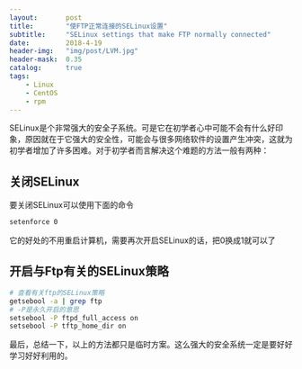 ```yaml
---
layout:       post
title:        "使FTP正常连接的SELinux设置"
subtitle:     "SELinux settings that make FTP normally connected"
date:         2018-4-19
header-img:   "img/post/LVM.jpg"
header-mask:  0.35
catalog:      true
tags:
    - Linux 
    - CentOS
    - rpm
---
```


SELinux是个非常强大的安全子系统。可是它在初学者心中可能不会有什么好印象，原因就在于它强大的安全性，可能会与很多网络软件的设置产生冲突，这就为初学者增加了许多困难。对于初学者而言解决这个难题的方法一般有两种：
## 关闭SELinux
要关闭SELinux可以使用下面的命令
```sh
setenforce 0
```
它的好处的不用重启计算机，需要再次开启SELinux的话，把0换成1就可以了
## 开启与Ftp有关的SELinux策略
```sh
# 查看有关ftp的SELinux策略
getsebool -a | grep ftp
# -P是永久开启的意思
setsebool -P ftpd_full_access on 
setsebool -P tftp_home_dir on
```
最后，总结一下，以上的方法都只是临时方案。这么强大的安全系统一定是要好好学习好好利用的。